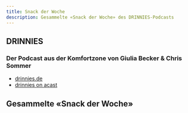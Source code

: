 ```yaml
---
title: Snack der Woche
description: Gesammelte «Snack der Woche» des DRINNIES-Podcasts
---
```

## DRINNIES
### Der Podcast aus der Komfortzone von Giulia Becker & Chris Sommer
* [drinnies.de](https://drinnies.de/)
* [drinnies on acast](https://play.acast.com/s/drinnies)

## Gesammelte «Snack der Woche»
